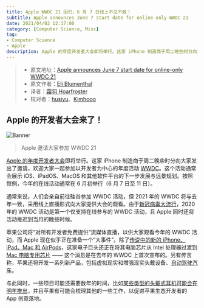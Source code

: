 ```yaml
---
title: Apple WWDC 21 回归，6 月 7 日线上不见不散！
subtitle: Apple announces June 7 start date for online-only WWDC 21
date: 2021/04/02 12:17:00
category: [Computer Science, Misc]
tag:
- Computer Science
- Apple
description: Apple 的年度开发者大会即将举行。这家 iPhone 制造商于周二晚些时分向大家发出了邀请，欢迎大家一起参加以开发者为中心的年度活动 WWDC。这个活动通常会展示 iOS、iPadOS、MacOS 和其他软件平台的下一步发展与远景规划。按照惯例，今年的在线活动通常在 6 月初举行（6 月 7 日至 11 日）。
---
```


> * 原文地址：[Apple announces June 7 start date for online-only WWDC 21](https://www.cnet.com/news/apple-announces-june-7-start-date-for-wwdc-2021/)
> * 原文作者：[Eli Blumenthal](https://www.cnet.com/profiles/eli.blumenthal/)
> * 译者：[霜羽 Hoarfroster](https://github.com/PassionPenguin)
> * 校对者：[husiyu](https://github.com/husiyu)、[Kimhooo](https://github.com/Kimhooo)

## Apple 的开发者大会来了！

![Banner](https://www.cnet.com/a/img/OXj1yUvKlng2dwQvlucDnH5OBhA=/1092x0/2021/03/30/0d0960b9-0fea-4099-8df8-89ff89daee69/apple-wwdc21-newsroom-article-tile-033021-big-jpg-large-2x.jpg)

> Apple 邀请大家参加 WWDC 21

[Apple 的](https://www.apple.com.cn/)[年度开发者大会](https://developer.apple.com/wwdc21/)即将举行。这家 iPhone 制造商于周二晚些时分向大家发出了邀请，欢迎大家一起参加以开发者为中心的年度活动 [WWDC](https://www.cnet.com/news/wwdc-2020-heres-everything-apple-announced-ios-14-macos-big-sur-mac-arm-chips-siri-messages-memoji/)。这个活动通常会展示 iOS、iPadOS、MacOS 和其他软件平台的下一步发展与远景规划。按照惯例，今年的在线活动通常在 6 月初举行（6 月 7 日至 11 日）。 

通常来说，人们会亲自前往硅谷参加 WWDC 活动，但 2021 年的 WWDC 将与去年一致，采用线上直播形式向大家提供大会的观看。由于[新冠病毒大流行](https://www.cnet.com/health/covid-19-vaccine-details-new-variants-when-you-can-get-vaccinated-hidden-fees/)，2020 年的 WWDC 活动是第一个仅支持在线参与的 WWDC 活动，且 Apple 同时还将活动推迟到当月的晚些时候。

苹果公司将“对所有开发者免费提供”流媒体直播，以供大家观看今年的 WWDC 活动，而 Apple 现在似乎正在准备一个“大事件”。除了[传说中的新的 iPhone、iPad、Mac 和 AirPods](https://www.cnet.com/news/iphone-13-rumors-so-far-release-date-specs-price-and-everything-else-were-hearing/)，这家电子巨头还正在将其电脑芯片从 Intel 处理器过渡到 [Mac 电脑专用芯片](https://www.cnet.com/news/apple-gives-macs-brain-transplant-new-arm-chips-starting-this-year-wwdc-2020/) —— 这个消息是在去年的 WWDC 上首次宣布的。另有传言称，苹果还将开发一系列新产品，包括虚拟现实和增强现实头戴设备、[自动驾驶汽车](https://www.cnet.com/roadshow/news/apple-car-debut-battery-technology-production-2024/)。

与此同时，一些项目可能还需要数年的时间，比如[某些类型的头戴式耳机可能会在明年推出](https://www.cnet.com/news/apple-to-release-mixed-reality-headset-in-2022-analyst-predicts/)，并且苹果有可能会梳理其他的一些工作，以促进苹果生态开发者的 App 创意落地。
